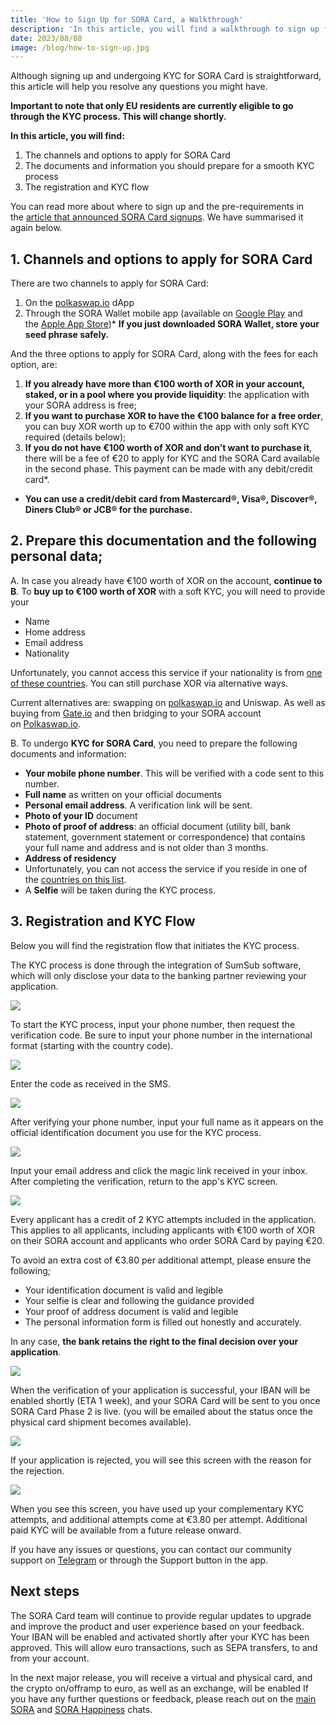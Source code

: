 ```yaml
---
title: 'How to Sign Up for SORA Card, a Walkthrough'
description: 'In this article, you will find a walkthrough to sign up for SORA Card and undergo the KYC process.'
date: 2023/08/08
image: /blog/how-to-sign-up.jpg
---
```


Although signing up and undergoing KYC for SORA Card is straightforward, this article will help you resolve any questions you might have.

**Important to note that only EU residents are currently eligible to go through the KYC process. This will change shortly.**

**In this article, you will find:**

1. The channels and options to apply for SORA Card
2. The documents and information you should prepare for a smooth KYC process
3. The registration and KYC flow

You can read more about where to sign up and the pre-requirements in the [article that announced SORA Card signups](https://soracard.com/blog/sora-card-sign-ups-are-live). We have summarised it again below.

## 1. Channels and options to apply for SORA Card

There are two channels to apply for SORA Card:

1. On the [polkaswap.io](http://polkaswap.io/) dApp
2. Through the SORA Wallet mobile app (available on [Google Play](https://play.google.com/store/apps/details?id=jp.co.soramitsu.sora&hl=en&gl=US&pli=1) and the [Apple App Store](https://play.google.com/store/apps/details?id=jp.co.soramitsu.sora&hl=en&gl=US&pli=1))\* **If you just downloaded SORA Wallet, store your seed phrase safely.**

And the three options to apply for SORA Card, along with the fees for each option, are:

1. **If you already have more than €100 worth of XOR in your account, staked, or in a pool where you provide liquidity**: the application with your SORA address is free;
2. **If you want to purchase XOR to have the €100 balance for a free order**, you can buy XOR worth up to €700 within the app with only soft KYC required (details below);
3. **If you do not have €100 worth of XOR and don’t want to purchase it**, there will be a fee of €20 to apply for KYC and the SORA Card available in the second phase. This payment can be made with any debit/credit card\*.

- **You can use a credit/debit card from Mastercard®, Visa®, Discover®, Diners Club® or JCB® for the purchase.**

## 2. Prepare this documentation and the following personal data;

A. In case you already have €100 worth of XOR on the account, **continue to B**. To **buy up to €100 worth of XOR** with a soft KYC, you will need to provide your

- Name
- Home address
- Email address
- Nationality

Unfortunately, you cannot access this service if your nationality is from [one of these countries](https://x1ex.com/en/countries). You can still purchase XOR via alternative ways.

Current alternatives are: swapping on [polkaswap.io](http://polkaswap.io/) and Uniswap. As well as buying from [Gate.io](http://gate.io/) and then bridging to your SORA account on [Polkaswap.io](http://polkaswap.io/).

B. To undergo **KYC for SORA Card**, you need to prepare the following documents and information:

- **Your mobile phone number**. This will be verified with a code sent to this number.
- **Full name** as written on your official documents
- **Personal email address**. A verification link will be sent.
- **Photo of your ID** document
- **Photo of proof of address**: an official document (utility bill, bank statement, government statement or correspondence) that contains your full name and address and is not older than 3 months.
- **Address of residency**
- Unfortunately, you can not access the service if you reside in one of the [countries on this list](https://soracard.com/blacklist).
- A **Selfie** will be taken during the KYC process.

## 3. Registration and KYC Flow

Below you will find the registration flow that initiates the KYC process.

The KYC process is done through the integration of SumSub software, which will only disclose your data to the banking partner reviewing your application.

![](https://miro.medium.com/v2/resize:fit:1400/format:webp/1*W0MZH9qyR-AHWsYaYZ9aWA.png)

To start the KYC process, input your phone number, then request the verification code. Be sure to input your phone number in the international format (starting with the country code).

![](https://miro.medium.com/v2/resize:fit:1400/format:webp/1*TlZQ2vM1eHFkuQldSHTTvg.png)

Enter the code as received in the SMS.

![](https://miro.medium.com/v2/resize:fit:1400/format:webp/1*xIIz3OO3CaFhYE261wKsLA.png)

After verifying your phone number, input your full name as it appears on the official identification document you use for the KYC process.

![](https://miro.medium.com/v2/resize:fit:1400/format:webp/1*lUBk8KGCniE0OkdF3Xs_EA.png)

Input your email address and click the magic link received in your inbox. After completing the verification, return to the app's KYC screen.

![](https://miro.medium.com/v2/resize:fit:1400/format:webp/1*LuPuQkq04ZDGCQckYC1huA.png)

Every applicant has a credit of 2 KYC attempts included in the application. This applies to all applicants, including applicants with €100 worth of XOR on their SORA account and applicants who order SORA Card by paying €20.

To avoid an extra cost of €3.80 per additional attempt, please ensure the following;

- Your identification document is valid and legible
- Your selfie is clear and following the guidance provided
- Your proof of address document is valid and legible
- The personal information form is filled out honestly and accurately.

In any case, **the bank retains the right to the final decision over your application**.

![](https://miro.medium.com/v2/resize:fit:1400/format:webp/1*IFm2lZ63JH_ak8zNtODapg.png)

When the verification of your application is successful, your IBAN will be enabled shortly (ETA 1 week), and your SORA Card will be sent to you once SORA Card Phase 2 is live. (you will be emailed about the status once the physical card shipment becomes available).

![](https://miro.medium.com/v2/resize:fit:1400/format:webp/1*hZrG3HPERqp-mRmQT7n1pA.png)

If your application is rejected, you will see this screen with the reason for the rejection.

![](https://miro.medium.com/v2/resize:fit:1400/format:webp/1*KCMl7lMas9w2ghWm_EcAmw.png)

When you see this screen, you have used up your complementary KYC attempts, and additional attempts come at €3.80 per attempt. Additional paid KYC will be available from a future release onward.

If you have any issues or questions, you can contact our community support on [Telegram](https://t.me/SORAhappiness) or through the Support button in the app.

## Next steps

The SORA Card team will continue to provide regular updates to upgrade and improve the product and user experience based on your feedback. Your IBAN will be enabled and activated shortly after your KYC has been approved. This will allow euro transactions, such as SEPA transfers, to and from your account.

In the next major release, you will receive a virtual and physical card, and the crypto on/offramp to euro, as well as an exchange, will be enabled If you have any further questions or feedback, please reach out on the [main SORA](https://t.me/sora_xor) and [SORA Happiness](https://t.me/SORAhappiness) chats.
